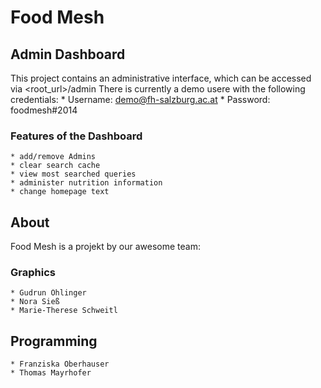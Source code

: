 # Food Mesh

## Admin Dashboard
This project contains an administrative interface, which can be accessed via <root_url>/admin
There is currently a demo usere with the following credentials:
	* Username: demo@fh-salzburg.ac.at
	* Password: foodmesh#2014

### Features of the Dashboard
    * add/remove Admins
    * clear search cache
    * view most searched queries
    * administer nutrition information
    * change homepage text


## About
Food Mesh is a projekt by our awesome team:

### Graphics
    * Gudrun Öhlinger
    * Nora Sieß
    * Marie-Therese Schweitl

## Programming
    * Franziska Oberhauser
    * Thomas Mayrhofer



